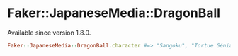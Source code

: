 # Faker::JapaneseMedia::DragonBall

Available since version 1.8.0.

```ruby
Faker::JapaneseMedia::DragonBall.character #=> "Sangoku", "Tortue Géniale"
```
